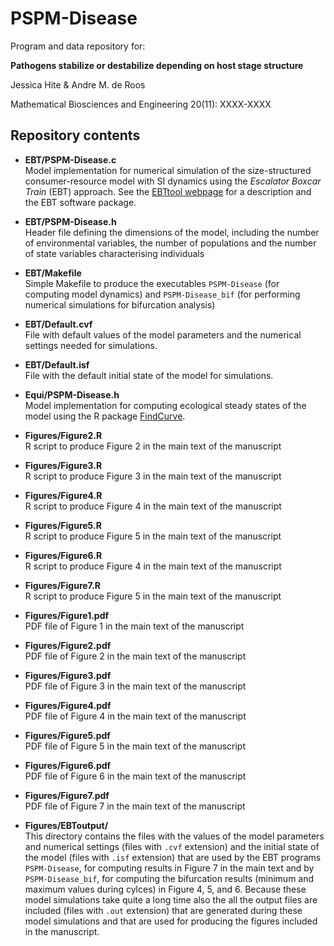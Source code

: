 # PSPM-Disease

Program and data repository for:

**Pathogens stabilize or destabilize depending on host stage structure**

Jessica Hite & Andre M. de Roos

Mathematical Biosciences and Engineering 20(11): XXXX-XXXX

## Repository contents

- **EBT/PSPM-Disease.c** \
Model implementation for numerical simulation of the size-structured consumer-resource model with SI dynamics using the *Escalator Boxcar Train* (EBT) approach. See the [EBTtool webpage](https://staff.fnwi.uva.nl/a.m.deroos/EBT/index.html) for a description and the EBT software package.

- **EBT/PSPM-Disease.h** \
Header file defining the dimensions of the model, including the number of environmental variables, the number of populations and the number of state variables characterising individuals

- **EBT/Makefile** \
  Simple Makefile to produce the executables `PSPM-Disease` (for computing model dynamics) and `PSPM-Disease_bif` (for performing numerical simulations for bifurcation analysis)

- **EBT/Default.cvf** \
  File with default values of the model parameters and the numerical settings needed for simulations.

- **EBT/Default.isf** \
  File with the default initial state of the model for simulations.

- **Equi/PSPM-Disease.h** \
  Model implementation for computing ecological steady states of the model using the 
  R package [FindCurve](https://doi.org/10.5281/zenodo.5642759).

- **Figures/Figure2.R** \
  R script to produce Figure 2 in the main text of the manuscript

- **Figures/Figure3.R** \
  R script to produce Figure 3 in the main text of the manuscript

- **Figures/Figure4.R** \
  R script to produce Figure 4 in the main text of the manuscript

- **Figures/Figure5.R** \
  R script to produce Figure 5 in the main text of the manuscript

- **Figures/Figure6.R** \
  R script to produce Figure 4 in the main text of the manuscript

- **Figures/Figure7.R** \
  R script to produce Figure 5 in the main text of the manuscript

- **Figures/Figure1.pdf** \
  PDF file of Figure 1 in the main text of the manuscript

- **Figures/Figure2.pdf** \
  PDF file of Figure 2 in the main text of the manuscript

- **Figures/Figure3.pdf** \
  PDF file of Figure 3 in the main text of the manuscript

- **Figures/Figure4.pdf** \
  PDF file of Figure 4 in the main text of the manuscript

- **Figures/Figure5.pdf** \
  PDF file of Figure 5 in the main text of the manuscript

- **Figures/Figure6.pdf** \
  PDF file of Figure 6 in the main text of the manuscript

- **Figures/Figure7.pdf** \
  PDF file of Figure 7 in the main text of the manuscript

- **Figures/EBToutput/** \
  This directory contains the files with the values of the model parameters and numerical settings (files with `.cvf` extension) and the initial state of the model (files with `.isf` extension) that are used by the EBT programs `PSPM-Disease`, for computing results in Figure 7 in the main text and by `PSPM-Disease_bif`, for computing the bifurcation results (minimum and maximum values during cylces) in Figure 4, 5, and 6. Because these model simulations take quite a long time also the all the output files are included (files with `.out` extension) that are generated during these model simulations and that are used for producing the figures included in the manuscript.

